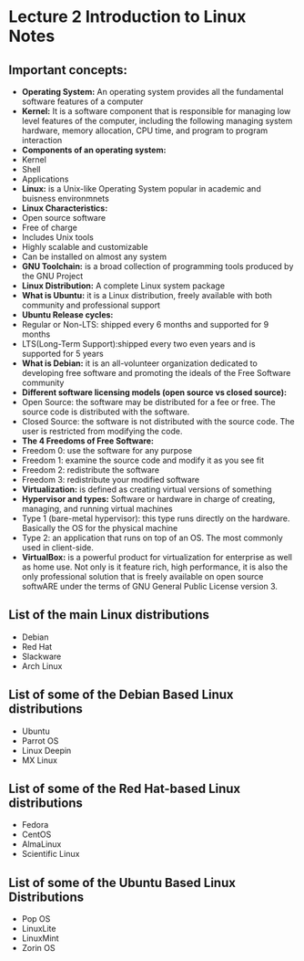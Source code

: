 # Lecture 2 Introduction to Linux Notes

## Important concepts:
* **Operating System:** An operating system provides all the fundamental software features of a computer
* **Kernel:** It is a software component that is responsible for managing low level features of the computer, including the following managing system hardware, memory allocation, CPU time, and program to program interaction
* **Components of an operating system:**
* Kernel
* Shell
* Applications
* **Linux:** is a Unix-like Operating System popular in academic and buisness environmnets
* **Linux Characteristics:** 
* Open source software
* Free of charge
* Includes Unix tools
* Highly scalable and customizable
* Can be installed on almost any system
* **GNU Toolchain:** is a broad collection of programming tools produced by the GNU Project
* **Linux Distribution:** A complete Linux system package
* **What is Ubuntu:** it is a Linux distribution, freely available with both community and professional support
* **Ubuntu Release cycles:**
* Regular or Non-LTS: shipped every 6 months and supported for 9 months
* LTS(Long-Term Support):shipped every two even years and is supported for 5 years
* **What is Debian:** it is an all-volunteer organization dedicated to developing free software and promoting the ideals of the Free Software community
* **Different software licensing models (open source vs closed source):**
* Open Source: the software may be distributed for a fee or free. The source code is distributed with the software.
* Closed Source: the software is not distributed with the source code. The user is restricted from modifying the code.
* **The 4 Freedoms of Free Software:**
* Freedom 0: use the software for any purpose
* Freedom 1: examine the source code and modify it as you see fit
* Freedom 2: redistribute the software
* Freedom 3: redistribute your modified software
* **Virtualization:** is defined as creating virtual versions of something
* **Hypervisor and types:** Software or hardware in charge of creating, managing, and running virtual machines
* Type 1 (bare-metal hypervisor): this type runs directly on the hardware. Basically the OS for the physical machine
* Type 2: an application that runs on top of an OS. The most commonly used in client-side.
* **VirtualBox:** is a powerful product for virtualization for enterprise as well as home use. Not only is it feature rich, high performance, it is also the only professional solution that is freely available on open source softwARE under the terms of GNU General Public License version 3. 


## List of the main Linux distributions
* Debian
* Red Hat
* Slackware
* Arch Linux
## List of some of the Debian Based Linux distributions
* Ubuntu
* Parrot OS
* Linux Deepin
* MX Linux
## List of some of the Red Hat-based Linux distributions
* Fedora
* CentOS
* AlmaLinux
* Scientific Linux
## List of some of the Ubuntu Based Linux Distributions
* Pop OS
* LinuxLite
* LinuxMint
* Zorin OS
